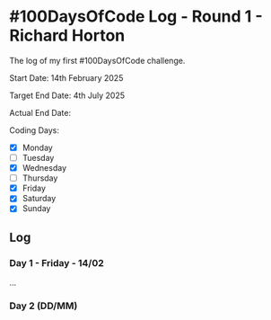 # #100DaysOfCode Log - Round 1 - Richard Horton

The log of my first #100DaysOfCode challenge.

Start Date: 14th February 2025

Target End Date: 4th July 2025

Actual End Date: 

Coding Days:
- [x] Monday
- [ ] Tuesday
- [x] Wednesday
- [ ] Thursday
- [x] Friday
- [x] Saturday
- [x] Sunday

## Log

### Day 1 - Friday - 14/02

...

### Day 2 (DD/MM)
